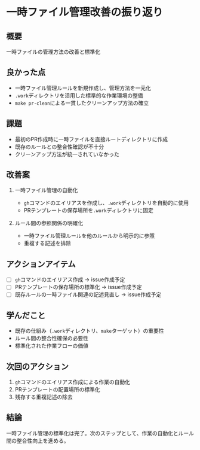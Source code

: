 # 一時ファイル管理改善の振り返り

## 概要
一時ファイルの管理方法の改善と標準化

## 良かった点
- 一時ファイル管理ルールを新規作成し、管理方法を一元化
- `.work`ディレクトリを活用した標準的な作業環境の整備
- `make pr-clean`による一貫したクリーンアップ方法の確立

## 課題
- 最初のPR作成時に一時ファイルを直接ルートディレクトリに作成
- 既存のルールとの整合性確認が不十分
- クリーンアップ方法が統一されていなかった

## 改善案
1. 一時ファイル管理の自動化
   - `gh`コマンドのエイリアスを作成し、`.work`ディレクトリを自動的に使用
   - PRテンプレートの保存場所を`.work`ディレクトリに固定

2. ルール間の参照関係の明確化
   - 一時ファイル管理ルールを他のルールから明示的に参照
   - 重複する記述を排除

## アクションアイテム
- [ ] `gh`コマンドのエイリアス作成 → issue作成予定
- [ ] PRテンプレートの保存場所の標準化 → issue作成予定
- [ ] 既存ルールの一時ファイル関連の記述見直し → issue作成予定

## 学んだこと
- 既存の仕組み（`.work`ディレクトリ、`make`ターゲット）の重要性
- ルール間の整合性確保の必要性
- 標準化された作業フローの価値

## 次回のアクション
1. `gh`コマンドのエイリアス作成による作業の自動化
2. PRテンプレートの配置場所の標準化
3. 残存する重複記述の除去

## 結論
一時ファイル管理の標準化は完了。次のステップとして、作業の自動化とルール間の整合性向上を進める。 